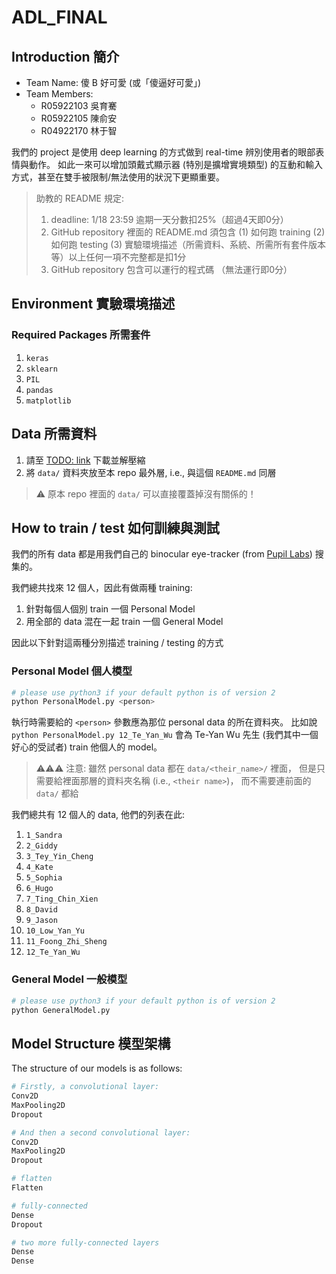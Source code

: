 # ADL_FINAL

## Introduction 簡介

* Team Name: 傻 B 好可愛 (或「傻逼好可愛」)
* Team Members:
  - R05922103 吳育騫
  - R05922105 陳俞安
  - R04922170 林于智

我們的 project 是使用 deep learning 的方式做到 real-time 辨別使用者的眼部表情與動作。
如此一來可以增加頭戴式顯示器 (特別是擴增實境類型) 的互動和輸入方式，甚至在雙手被限制/無法使用的狀況下更顯重要。

> 助教的 README 規定:
> 1. deadline: 1/18 23:59 逾期一天分數扣25%（超過4天即0分）
> 2. GitHub repository 裡面的 README.md 須包含 (1) 如何跑 training (2)如何跑 testing (3) 實驗環境描述（所需資料、系統、所需所有套件版本等）以上任何一項不完整都是扣1分
> 3. GitHub repository 包含可以運行的程式碼 （無法運行即0分）

## Environment 實驗環境描述

### Required Packages 所需套件

1. `keras`
2. `sklearn`
3. `PIL`
4. `pandas`
5. `matplotlib`

## Data 所需資料

1. 請至 [TODO: link](https://www.google.com.tw) 下載並解壓縮
2. 將 `data/` 資料夾放至本 repo 最外層, i.e., 與這個 `README.md` 同層

> :warning: 原本 repo 裡面的 `data/` 可以直接覆蓋掉沒有關係的！

## How to train / test 如何訓練與測試

我們的所有 data 都是用我們自己的 binocular eye-tracker (from [Pupil Labs](https://pupil-labs.com/)) 搜集的。

我們總共找來 12 個人，因此有做兩種 training:
1. 針對每個人個別 train 一個 Personal Model
2. 用全部的 data 混在一起 train 一個 General Model

因此以下針對這兩種分別描述 training / testing 的方式

### Personal Model 個人模型

```sh
# please use python3 if your default python is of version 2
python PersonalModel.py <person>
```

執行時需要給的 `<person>` 參數應為那位 personal data 的所在資料夾。
比如說 `python PersonalModel.py 12_Te_Yan_Wu` 會為 Te-Yan Wu 先生 (我們其中一個好心的受試者) train 他個人的 model。

> :warning::warning::warning: 注意: 雖然 personal data 都在 `data/<their_name>/` 裡面，
> 但是只需要給裡面那層的資料夾名稱 (i.e., `<their name>`)，
> 而不需要連前面的 `data/` 都給

我們總共有 12 個人的 data, 他們的列表在此:
1. `1_Sandra`
2. `2_Giddy`
3. `3_Tey_Yin_Cheng`
4. `4_Kate`
5. `5_Sophia`
6. `6_Hugo`
7. `7_Ting_Chin_Xien`
8. `8_David`
9. `9_Jason`
10. `10_Low_Yan_Yu`
11. `11_Foong_Zhi_Sheng`
12. `12_Te_Yan_Wu`

### General Model 一般模型

```sh
# please use python3 if your default python is of version 2
python GeneralModel.py
```


## Model Structure 模型架構

The structure of our models is as follows:

```python
# Firstly, a convolutional layer:
Conv2D
MaxPooling2D
Dropout

# And then a second convolutional layer:
Conv2D
MaxPooling2D
Dropout

# flatten
Flatten

# fully-connected
Dense
Dropout

# two more fully-connected layers
Dense
Dense
```
